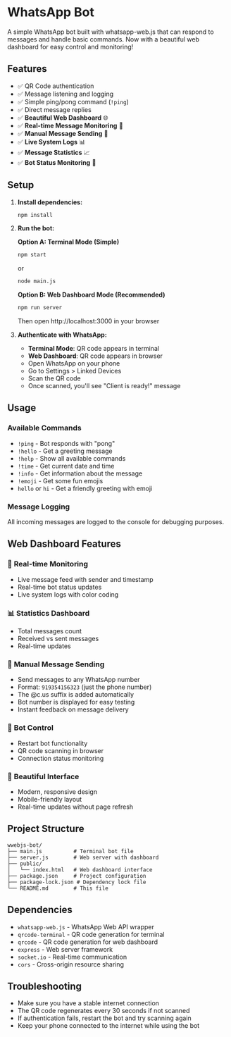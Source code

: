 # WhatsApp Bot

A simple WhatsApp bot built with whatsapp-web.js that can respond to messages and handle basic commands. Now with a beautiful web dashboard for easy control and monitoring!

## Features

- ✅ QR Code authentication
- ✅ Message listening and logging
- ✅ Simple ping/pong command (`!ping`)
- ✅ Direct message replies
- ✅ **Beautiful Web Dashboard** 🌐
- ✅ **Real-time Message Monitoring** 📱
- ✅ **Manual Message Sending** 💬
- ✅ **Live System Logs** 📊
- ✅ **Message Statistics** 📈
- ✅ **Bot Status Monitoring** 🔄

## Setup

1. **Install dependencies:**
   ```bash
   npm install
   ```

2. **Run the bot:**

   **Option A: Terminal Mode (Simple)**
   ```bash
   npm start
   ```
   or
   ```bash
   node main.js
   ```

   **Option B: Web Dashboard Mode (Recommended)**
   ```bash
   npm run server
   ```
   Then open http://localhost:3000 in your browser

3. **Authenticate with WhatsApp:**
   - **Terminal Mode**: QR code appears in terminal
   - **Web Dashboard**: QR code appears in browser
   - Open WhatsApp on your phone
   - Go to Settings > Linked Devices
   - Scan the QR code
   - Once scanned, you'll see "Client is ready!" message

## Usage

### Available Commands

- `!ping` - Bot responds with "pong"
- `!hello` - Get a greeting message
- `!help` - Show all available commands
- `!time` - Get current date and time
- `!info` - Get information about the message
- `!emoji` - Get some fun emojis
- `hello` or `hi` - Get a friendly greeting with emoji

### Message Logging

All incoming messages are logged to the console for debugging purposes.

## Web Dashboard Features

### 🎯 **Real-time Monitoring**
- Live message feed with sender and timestamp
- Real-time bot status updates
- Live system logs with color coding

### 📊 **Statistics Dashboard**
- Total messages count
- Received vs sent messages
- Real-time updates

### 💬 **Manual Message Sending**
- Send messages to any WhatsApp number
- Format: `919354156323` (just the phone number)
- The @c.us suffix is added automatically
- Bot number is displayed for easy testing
- Instant feedback on message delivery

### 🔄 **Bot Control**
- Restart bot functionality
- QR code scanning in browser
- Connection status monitoring

### 🎨 **Beautiful Interface**
- Modern, responsive design
- Mobile-friendly layout
- Real-time updates without page refresh

## Project Structure

```
wwebjs-bot/
├── main.js          # Terminal bot file
├── server.js        # Web server with dashboard
├── public/
│   └── index.html   # Web dashboard interface
├── package.json     # Project configuration
├── package-lock.json # Dependency lock file
└── README.md        # This file
```

## Dependencies

- `whatsapp-web.js` - WhatsApp Web API wrapper
- `qrcode-terminal` - QR code generation for terminal
- `qrcode` - QR code generation for web dashboard
- `express` - Web server framework
- `socket.io` - Real-time communication
- `cors` - Cross-origin resource sharing

## Troubleshooting

- Make sure you have a stable internet connection
- The QR code regenerates every 30 seconds if not scanned
- If authentication fails, restart the bot and try scanning again
- Keep your phone connected to the internet while using the bot 
